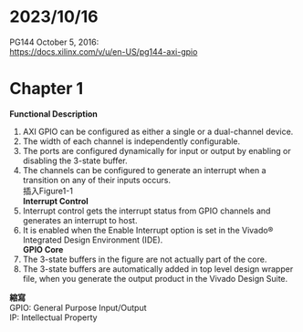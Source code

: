 # 2023/10/16  
PG144 October 5, 2016:  
<https://docs.xilinx.com/v/u/en-US/pg144-axi-gpio>  
  
# Chapter 1  
**Functional Description**  
1. AXI GPIO can be configured as either a single or a dual-channel device.  
2. The width of each channel is independently configurable.  
3. The ports are configured dynamically for input or output by enabling or disabling the 3-state buffer.  
4. The channels can be configured to generate an interrupt when a transition on any of their inputs occurs.  
插入Figure1-1  
**Interrupt Control**  
1. Interrupt control gets the interrupt status from GPIO channels and generates an interrupt to host.  
2. It is enabled when the Enable Interrupt option is set in the Vivado® Integrated Design Environment (IDE).  
**GPIO Core**  
1. The 3-state buffers in the figure are not actually part of the core.  
2. The 3-state buffers are automatically added in top level design wrapper file, when you generate the output product in the Vivado Design Suite.  
  
**縮寫**  
GPIO: General Purpose Input/Output  
IP: Intellectual Property  

